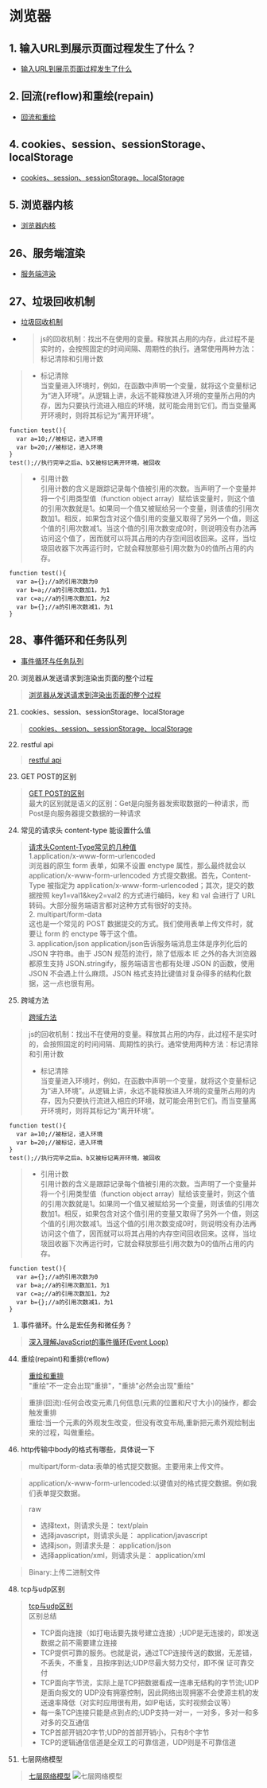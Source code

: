 # 浏览器

## 1. 输入URL到展示页面过程发生了什么？

* [输入URL到展示页面过程发生了什么](https://blog.csdn.net/xiamiflying/article/details/81477539)

## 2. 回流(reflow)和重绘(repain)

* [回流和重绘](https://segmentfault.com/a/1190000017329980)


## 4. cookies、session、sessionStorage、localStorage

* [cookies、session、sessionStorage、localStorage](https://blog.csdn.net/jiangnanqbey/article/details/81709322)

## 5. 浏览器内核

* [浏览器内核](https://www.jianshu.com/p/f4bf35898719)

## 26、服务端渲染
* [服务端渲染](https://www.cnblogs.com/chenyablog/p/9321350.html)

## 27、垃圾回收机制

* [垃圾回收机制](https://segmentfault.com/a/1190000018605776?utm_source=tag-newest)
* >js的回收机制：找出不在使用的变量。释放其占用的内存，此过程不是实时的，会按照固定的时间间隔、周期性的执行。通常使用两种方法：标记清除和引用计数  
>+ 标记清除  
当变量进入环境时，例如，在函数中声明一个变量，就将这个变量标记为“进入环境”。从逻辑上讲，永远不能释放进入环境的变量所占用的内存，因为只要执行流进入相应的环境，就可能会用到它们。而当变量离开环境时，则将其标记为“离开环境”。
```
function test(){
  var a=10;//被标记，进入环境
  var b=20;//被标记，进入环境
}
test();//执行完毕之后a、b又被标记离开环境，被回收
```
>+ 引用计数  
引用计数的含义是跟踪记录每个值被引用的次数。当声明了一个变量并将一个引用类型值（function object array）赋给该变量时，则这个值的引用次数就是1。如果同一个值又被赋给另一个变量，则该值的引用次数加1。相反，如果包含对这个值引用的变量又取得了另外一个值，则这个值的引用次数减1。当这个值的引用次数变成0时，则说明没有办法再访问这个值了，因而就可以将其占用的内存空间回收回来。这样，当垃圾回收器下次再运行时，它就会释放那些引用次数为0的值所占用的内存。
```
function test(){
  var a={};//a的引用次数为0
  var b=a;//a的引用次数加1，为1
  var c=a;//a的引用次数加1，为2
  var b={};//a的引用次数减1，为1
}
```
  
## 28、事件循环和任务队列

* [事件循环与任务队列](https://www.jianshu.com/p/4516ad4b3048)


20. 浏览器从发送请求到渲染出页面的整个过程  
>[浏览器从发送请求到渲染出页面的整个过程](http://blog.linncode.cn/article?interview.md)

21. cookies、session、sessionStorage、localStorage
>[cookies、session、sessionStorage、localStorage](http://blog.linncode.cn/article?cookie.md)

22. restful api
>[restful api](https://www.jianshu.com/p/2a1eb087f224)
23. GET POST的区别
>[GET POST的区别](https://www.cnblogs.com/hyddd/archive/2009/03/31/1426026.html)  
最大的区别就是语义的区别：Get是向服务器发索取数据的一种请求，而Post是向服务器提交数据的一种请求

24. 常见的请求头 content-type 能设置什么值
>[请求头Content-Type常见的几种值](https://blog.csdn.net/weixin_37909391/article/details/81218572)  
>1.application/x-www-form-urlencoded  
浏览器的原生 form 表单，如果不设置 enctype 属性，那么最终就会以 application/x-www-form-urlencoded 方式提交数据。首先，Content-Type 被指定为 application/x-www-form-urlencoded；其次，提交的数据按照 key1=val1&key2=val2 的方式进行编码，key 和 val 会进行了 URL 转码。大部分服务端语言都对这种方式有很好的支持。  
>2. multipart/form-data  
这也是一个常见的 POST 数据提交的方式。我们使用表单上传文件时，就要让 form 的 enctype 等于这个值。  
>3. application/json
application/json告诉服务端消息主体是序列化后的 JSON 字符串。由于 JSON 规范的流行，除了低版本 IE 之外的各大浏览器都原生支持 JSON.stringify，服务端语言也都有处理 JSON 的函数，使用 JSON 不会遇上什么麻烦。JSON 格式支持比键值对复杂得多的结构化数据，这一点也很有用。

25. 跨域方法
>[跨域方法](https://www.cnblogs.com/suihang/p/13620361.html)


>js的回收机制：找出不在使用的变量。释放其占用的内存，此过程不是实时的，会按照固定的时间间隔、周期性的执行。通常使用两种方法：标记清除和引用计数  
>+ 标记清除  
当变量进入环境时，例如，在函数中声明一个变量，就将这个变量标记为“进入环境”。从逻辑上讲，永远不能释放进入环境的变量所占用的内存，因为只要执行流进入相应的环境，就可能会用到它们。而当变量离开环境时，则将其标记为“离开环境”。
```
function test(){
  var a=10;//被标记，进入环境
  var b=20;//被标记，进入环境
}
test();//执行完毕之后a、b又被标记离开环境，被回收
```
>+ 引用计数  
引用计数的含义是跟踪记录每个值被引用的次数。当声明了一个变量并将一个引用类型值（function object array）赋给该变量时，则这个值的引用次数就是1。如果同一个值又被赋给另一个变量，则该值的引用次数加1。相反，如果包含对这个值引用的变量又取得了另外一个值，则这个值的引用次数减1。当这个值的引用次数变成0时，则说明没有办法再访问这个值了，因而就可以将其占用的内存空间回收回来。这样，当垃圾回收器下次再运行时，它就会释放那些引用次数为0的值所占用的内存。
```
function test(){
  var a={};//a的引用次数为0
  var b=a;//a的引用次数加1，为1
  var c=a;//a的引用次数加1，为2
  var b={};//a的引用次数减1，为1
}
```

1.  事件循环。什么是宏任务和微任务？
>[深入理解JavaScript的事件循环(Event Loop)](https://blog.csdn.net/tzllxya/article/details/92674042)

44. 重绘(repaint)和重排(reflow)
>[重绘和重排](https://juejin.im/post/6844903745914929165)  
>"重绘"不一定会出现"重排"，"重排"必然会出现"重绘"

>重排(回流):任何会改变元素几何信息(元素的位置和尺寸大小)的操作，都会触发重排  
>重绘:当一个元素的外观发生改变，但没有改变布局,重新把元素外观绘制出来的过程，叫做重绘。

46. http传输中body的格式有哪些，具体说一下
>multipart/form-data:表单的格式提交数据。主要用来上传文件。

>application/x-www-form-urlencoded:以键值对的格式提交数据。例如我们表单提交数据。  

>raw
>+ 选择text，则请求头是： text/plain
>+ 选择javascript，则请求头是： application/javascript
>+ 选择json，则请求头是： application/json
>+ 选择application/xml，则请求头是： application/xml

>Binary:上传二进制文件

48. tcp与udp区别
>[tcp与udp区别](https://www.jianshu.com/p/e8ea289b478e)  
>区别总结
>+ TCP面向连接（如打电话要先拨号建立连接）;UDP是无连接的，即发送数据之前不需要建立连接
>+ TCP提供可靠的服务。也就是说，通过TCP连接传送的数据，无差错，不丢失，不重复，且按序到达;UDP尽最大努力交付，即不保 证可靠交付
>+ TCP面向字节流，实际上是TCP把数据看成一连串无结构的字节流;UDP是面向报文的
UDP没有拥塞控制，因此网络出现拥塞不会使源主机的发送速率降低（对实时应用很有用，如IP电话，实时视频会议等）
>+ 每一条TCP连接只能是点到点的;UDP支持一对一，一对多，多对一和多对多的交互通信
>+ TCP首部开销20字节;UDP的首部开销小，只有8个字节
>+ TCP的逻辑通信信道是全双工的可靠信道，UDP则是不可靠信道

51. 七层网络模型
>[七层网络模型](https://blog.csdn.net/a369189453/article/details/81193661)
![七层网络模型](https://s1.ax1x.com/2020/10/28/B3OBP1.png)